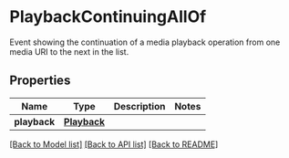 # PlaybackContinuingAllOf

Event showing the continuation of a media playback operation from one media URI to the next in the list.
## Properties
Name | Type | Description | Notes
------------ | ------------- | ------------- | -------------
**playback** | [**Playback**](Playback.md) |  | 

[[Back to Model list]](../README.md#documentation-for-models) [[Back to API list]](../README.md#documentation-for-api-endpoints) [[Back to README]](../README.md)


